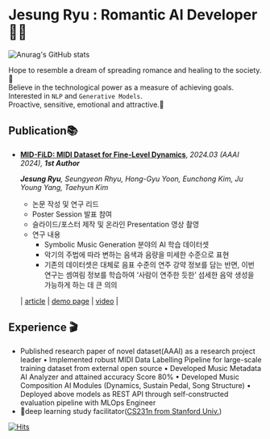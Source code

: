 # Jesung Ryu : Romantic AI Developer🧚‍♂️
![Anurag's GitHub stats](https://github-readme-stats.vercel.app/api?username=crosstar1228&&show_icons=true&theme=white)  

Hope to resemble a dream of spreading romance and healing to the society.🦢  
Believe in the technological power as a measure of achieving goals.  
Interested in `NLP` and `Generative Models`.  
Proactive, sensitive, emotional and attractive.🥰 

## Publication📚
- [**MID-FiLD: MIDI Dataset for Fine-Level Dynamics**](https://ojs.aaai.org/index.php/AAAI/article/view/27774), *2024.03 (AAAI 2024), **1st Author***
    
    ***Jesung Ryu**, Seungyeon Rhyu, Hong-Gyu Yoon, Eunchong Kim, Ju Young Yang, Taehyun Kim*
    
    - 논문 작성 및 연구 리드
    - Poster Session 발표 참여
    - 슬라이드/포스터 제작 및 온라인 Presentation 영상 촬영
    - 연구 내용
        - Symbolic Music Generation 분야의 AI 학습 데이터셋
        - 악기의 주법에 따라 변하는 음색과 음량을 미세한 수준으로 표현
        - 기존의 데이터셋은 대체로 음표 수준의 연주 강약 정보를 담는 반면, 이번 연구는 셈여림 정보를 학습하여 ‘사람이 연주한 듯한’ 섬세한 음악 생성을 가능하게 하는 데 큰 의의
    
    | [article](https://blog.pozalabs.com/aaai-mid-fild/) | [demo page](https://pozalabs.github.io/MID-FiLD_demo/) | [video](https://underline.io/lecture/93383-mid-fild-midi-dataset-for-fine-level-dynamics-video) |


## Experience 🎬
- Published research paper of novel dataset(AAAI) as a research project leader
• Implemented robust MIDI Data Labelling Pipeline for large-scale training dataset from external open source
• Developed Music Metadata AI Analyzer and attained accuracy Score 80%
• Developed Music Composition AI Modules (Dynamics, Sustain Pedal, Song Structure)
• Deployed above models as REST API through self-constructed evaluation pipeline with MLOps Engineer
- 🌱deep learning study facilitator([CS231n from Stanford Univ.](https://modulabs.co.kr/product/flip17th-4522-2021-08-29-125126/))

[![Hits](https://hits.seeyoufarm.com/api/count/incr/badge.svg?url=https%3A%2F%2Fgithub.com%2Fcrosstar1228%2Fcrossstar1228%2F&count_bg=%2379C83D&title_bg=%23555555&icon=&icon_color=%23E7E7E7&title=hits&edge_flat=false)](https://hits.seeyoufarm.com)

<!--
**crosstar1228/crosstar1228** is a ✨ _special_ ✨ repository because its `README.md` (this file) appears on your GitHub profile.

Here are some ideas to get you started:

- 🔭 I’m currently working on ...
- 🌱 I’m currently learning ...
- 👯 I’m looking to collaborate on ...
- 🤔 I’m looking for help with ...
- 💬 Ask me about ...
- 📫 How to reach me: ...
- 😄 Pronouns: ...
- ⚡ Fun fact: ...
-->
